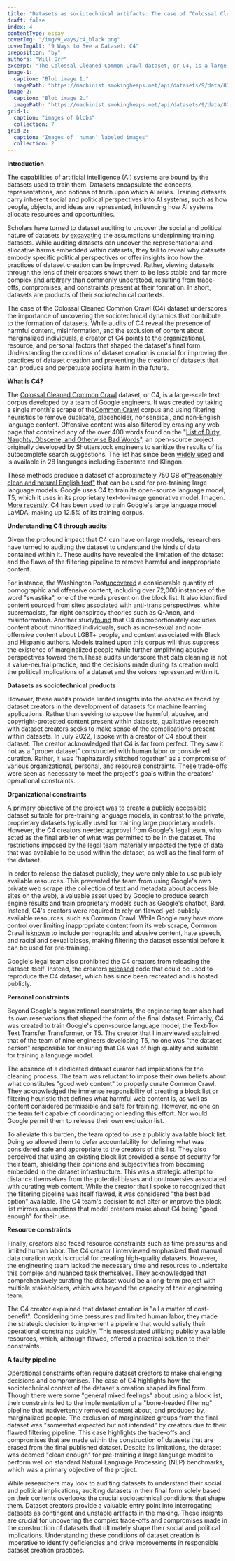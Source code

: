 ```yaml
---
title: "Datasets as sociotechnical artifacts: The case of “Colossal Cleaned Common Crawl” (C4)"
draft: false
index: 4
contentType: essay
coverImg: "/img/9_ways/c4_black.png"
coverImgAlt: "9 Ways to See a Dataset: C4"
preposition: "by"
authors: "Will Orr"
excerpt: "The Colossal Cleaned Common Crawl dataset, or C4, is a large-scale text corpus developed by a team of engineers at Google. It was created by taking a single month’s scrape of Common Crawl and applying filtering heuristics to remove duplicate, placeholder, nonsense, and non-english language content."
image-1:
  caption: "Blob image 1."
  imagePath: "https://machinist.smokingheaps.net/api/datasets/9/data/81061301"
image-2:
  caption: "Blob image 2."
  imagePath: "https://machinist.smokingheaps.net/api/datasets/9/data/81061129"
grid-1:
  caption: "images of blobs"
  collection: 7
grid-2:
  caption: "Images of ‘human’ labeled images"
  collection: 2
---
```


**Introduction**

The capabilities of artificial intelligence (AI) systems are bound by the datasets used to train them. Datasets encapsulate the concepts, representations, and notions of truth upon which AI relies. Training datasets carry inherent social and political perspectives into AI systems, such as how people, objects, and ideas are represented, influencing how AI systems allocate resources and opportunities.

Scholars have turned to dataset auditing to uncover the social and political nature of datasets by [excavating](https://excavating.ai/) the assumptions underpinning training datasets. While auditing datasets can uncover the representational and allocative harms embedded within datasets, they fail to reveal why datasets embody specific political perspectives or offer insights into how the practices of dataset creation can be improved. Rather, viewing datasets through the lens of their creators shows them to be less stable and far more complex and arbitrary than commonly understood, resulting from trade-offs, compromises, and constraints present at their formation. In short, datasets are products of their sociotechnical contexts.

The case of the Colossal Cleaned Common Crawl (C4) dataset underscores the importance of uncovering the sociotechnical dynamics that contribute to the formation of datasets. While audits of C4 reveal the presence of harmful content, misinformation, and the exclusion of content about marginalized individuals, a creator of C4 points to the organizational, resource, and personal factors that shaped the dataset's final form. Understanding the conditions of dataset creation is crucial for improving the practices of dataset creation and preventing the creation of datasets that can produce and perpetuate societal harm in the future. 

**What is C4?**

The [Colossal Cleaned Common Crawl](https://huggingface.co/datasets/c4) dataset, or C4, is a large-scale text corpus developed by a team of Google engineers. It was created by taking a single month's scrape of the[Common Crawl](https://commoncrawl.org/) corpus and using filtering heuristics to remove duplicate, placeholder, nonsensical, and non-English language content. Offensive content was also filtered by erasing any web page that contained any of the over 400 words found on the "[List of Dirty, Naughty, Obscene, and Otherwise Bad Words](https://github.com/LDNOOBW/List-of-Dirty-Naughty-Obscene-and-Otherwise-Bad-Words)", an open-source project originally developed by Shutterstock engineers to sanitize the results of its autocomplete search suggestions. The list has since been [widely used](https://www.wired.com/story/ai-list-dirty-naughty-obscene-bad-words/) and is available in 28 languages including Esperanto and Klingon. 

These methods produce a dataset of approximately 750 GB of["reasonably clean and natural English text"](https://arxiv.org/abs/1910.10683) that can be used for pre-training large language models. Google uses C4 to train its open-source language model, T5, which it uses in its proprietary text-to-image generative model, Imagen. [More recently,](https://arxiv.org/abs/2201.08239) C4 has been used to train Google's large language model LaMDA, making up 12.5% of its training corpus. 

**Understanding C4 through audits**

Given the profound impact that C4 can have on large models, researchers have turned to auditing the dataset to understand the kinds of data contained within it. These audits have revealed the limitation of the dataset and the flaws of the filtering pipeline to remove harmful and inappropriate content.

For instance, the Washington Post[uncovered](https://www.washingtonpost.com/technology/interactive/2023/ai-chatbot-learning/) a considerable quantity of pornographic and offensive content, including over 72,000 instances of the word "swastika", one of the words present on the block list. It also identified content sourced from sites associated with anti-trans perspectives, white supremacists, far-right conspiracy theories such as Q-Anon, and misinformation. Another study[found](https://aclanthology.org/2021.emnlp-main.98/) that C4 disproportionately excludes content about minoritized individuals, such as non-sexual and non-offensive content about LGBT+ people, and content associated with Black and Hispanic authors. Models trained upon this corpus will thus suppress the existence of marginalized people while further amplifying abusive perspectives toward them.These audits underscore that data cleaning is not a value-neutral practice, and the decisions made during its creation mold the political implications of a dataset and the voices represented within it.

**Datasets as sociotechnical products**

However, these audits provide limited insights into the obstacles faced by dataset creators in the development of datasets for machine learning applications. Rather than seeking to expose the harmful, abusive, and copyright-protected content present within datasets, qualitative research with dataset creators seeks to make sense of the complications present within datasets. In July 2022, I spoke with a creator of C4 about their dataset. The creator acknowledged that C4 is far from perfect. They saw it not as a "proper dataset" constructed with human labor or considered curation. Rather, it was "haphazardly stitched together" as a compromise of various organizational, personal, and resource constraints. These trade-offs were seen as necessary to meet the project's goals within the creators' operational constraints.  

**Organizational constraints**

A primary objective of the project was to create a publicly accessible dataset suitable for pre-training language models, in contrast to the private, proprietary datasets typically used for training large proprietary models. However, the C4 creators needed approval from Google's legal team, who acted as the final arbiter of what was permitted to be in the dataset. The restrictions imposed by the legal team materially impacted the type of data that was available to be used within the dataset, as well as the final form of the dataset.

In order to release the dataset publicly, they were only able to use publicly available resources. This prevented the team from using Google's own private web scrape (the collection of text and metadata about accessible sites on the web), a valuable asset used by Google to produce search engine results and train proprietary models such as Google's chatbot, Bard. Instead, C4's creators were required to rely on flawed-yet-publicly-available resources, such as Common Crawl. While Google may have more control over limiting inappropriate content from its web scrape, Common Crawl is[known](https://aclanthology.org/2021.acl-short.24/) to include pornographic and abusive content, hate speech, and racial and sexual biases, making filtering the dataset essential before it can be used for pre-training.   

Google's legal team also prohibited the C4 creators from releasing the dataset itself. Instead, the creators [released](https://www.tensorflow.org/datasets/catalog/c4) code that could be used to reproduce the C4 dataset, which has since been recreated and is hosted publicly. 

**Personal constraints**

Beyond Google's organizational constraints, the engineering team also had its own reservations that shaped the form of the final dataset. Primarily, C4 was created to train Google's open-source language model, the Text-To-Text Transfer Transformer, or T5\. The creator that I interviewed explained that of the team of nine engineers developing T5, no one was "the dataset person" responsible for ensuring that C4 was of high quality and suitable for training a language model.

The absence of a dedicated dataset curator had implications for the cleaning process. The team was reluctant to impose their own beliefs about what constitutes "good web content" to properly curate Common Crawl. They acknowledged the immense responsibility of creating a block list or filtering heuristic that defines what harmful web content is, as well as content considered permissible and safe for training. However, no one on the team felt capable of coordinating or leading this effort. Nor would Google permit them to release their own exclusion list.

To alleviate this burden, the team opted to use a publicly available block list. Doing so allowed them to defer accountability for defining what was considered safe and appropriate to the creators of this list. They also perceived that using an existing block list provided a sense of security for their team, shielding their opinions and subjectivities from becoming embedded in the dataset infrastructure. This was a strategic attempt to distance themselves from the potential biases and controversies associated with curating web content. While the creator that I spoke to recognized that the filtering pipeline was itself flawed, it was considered "the best bad option" available. The C4 team's decision to not alter or improve the block list mirrors assumptions that model creators make about C4 being "good enough" for their use.  
  

**Resource constraints**

Finally, creators also faced resource constraints such as time pressures and limited human labor. The C4 creator I interviewed emphasized that manual data curation work is crucial for creating high-quality datasets. However, the engineering team lacked the necessary time and resources to undertake this complex and nuanced task themselves. They acknowledged that comprehensively curating the dataset would be a long-term project with multiple stakeholders, which was beyond the capacity of their engineering team.

The C4 creator explained that dataset creation is "all a matter of cost-benefit". Considering time pressures and limited human labor, they made the strategic decision to implement a pipeline that would satisfy their operational constraints quickly. This necessitated utilizing publicly available resources, which, although flawed, offered a practical solution to their constraints.

**A faulty pipeline**  

Operational constraints often require dataset creators to make challenging decisions and compromises. The case of C4 highlights how the sociotechnical context of the dataset's creation shaped its final form. Though there were some "general mixed feelings" about using a block list, their constraints led to the implementation of a "bone-headed filtering" pipeline that inadvertently removed content about, and produced by, marginalized people. The exclusion of marginalized groups from the final dataset was "somewhat expected but not intended" by creators due to their flawed filtering pipeline. This case highlights the trade-offs and compromises that are made within the construction of datasets that are erased from the final published dataset. Despite its limitations, the dataset was deemed "clean enough" for pre-training a large language model to perform well on standard Natural Language Processing (NLP) benchmarks, which was a primary objective of the project.  

While researchers may look to auditing datasets to understand their social and political implications, auditing datasets in their final form solely based on their contents overlooks the crucial sociotechnical conditions that shape them. Dataset creators provide a valuable entry point into interrogating datasets as contingent and unstable artifacts in the making. These insights are crucial for uncovering the complex trade-offs and compromises made in the construction of datasets that ultimately shape their social and political implications. Understanding these conditions of dataset creation is imperative to identify deficiencies and drive improvements in responsible dataset creation practices.